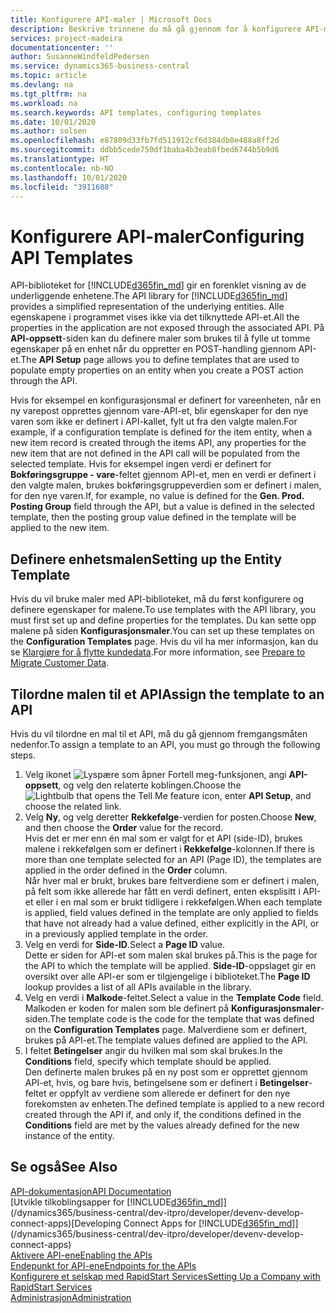 ```yaml
---
title: Konfigurere API-maler | Microsoft Docs
description: Beskrive trinnene du må gå gjennom for å konfigurere API-maler for Dynamics 365 Business Central.
services: project-madeira
documentationcenter: ''
author: SusanneWindfeldPedersen
ms.service: dynamics365-business-central
ms.topic: article
ms.devlang: na
ms.tgt_pltfrm: na
ms.workload: na
ms.search.keywords: API templates, configuring templates
ms.date: 10/01/2020
ms.author: solsen
ms.openlocfilehash: e87809d33fb7fd511912cf6d384db0e488a8ff2d
ms.sourcegitcommit: ddbb5cede750df1baba4b3eab8fbed6744b5b9d6
ms.translationtype: HT
ms.contentlocale: nb-NO
ms.lasthandoff: 10/01/2020
ms.locfileid: "3911608"
---
```

# <a name="configuring-api-templates"></a><span data-ttu-id="50c0d-103">Konfigurere API-maler</span><span class="sxs-lookup"><span data-stu-id="50c0d-103">Configuring API Templates</span></span>
<span data-ttu-id="50c0d-104">API-biblioteket for [!INCLUDE[d365fin_md](includes/d365fin_md.md)] gir en forenklet visning av de underliggende enhetene.</span><span class="sxs-lookup"><span data-stu-id="50c0d-104">The API library for [!INCLUDE[d365fin_md](includes/d365fin_md.md)] provides a simplified representation of the underlying entities.</span></span> <span data-ttu-id="50c0d-105">Alle egenskapene i programmet vises ikke via det tilknyttede API-et.</span><span class="sxs-lookup"><span data-stu-id="50c0d-105">All the properties in the application are not exposed through the associated API.</span></span> <span data-ttu-id="50c0d-106">På **API-oppsett**-siden kan du definere maler som brukes til å fylle ut tomme egenskaper på en enhet når du oppretter en POST-handling gjennom API-et.</span><span class="sxs-lookup"><span data-stu-id="50c0d-106">The **API Setup** page allows you to define templates that are used to populate empty properties on an entity when you create a POST action through the API.</span></span> 

<span data-ttu-id="50c0d-107">Hvis for eksempel en konfigurasjonsmal er definert for vareenheten, når en ny varepost opprettes gjennom vare-API-et, blir egenskaper for den nye varen som ikke er definert i API-kallet, fylt ut fra den valgte malen.</span><span class="sxs-lookup"><span data-stu-id="50c0d-107">For example, if a configuration template is defined for the item entity, when a new item record is created through the items API, any properties for the new item that are not defined in the API call will be populated from the selected template.</span></span> <span data-ttu-id="50c0d-108">Hvis for eksempel ingen verdi er definert for **Bokføringsgruppe - vare**-feltet gjennom API-et, men en verdi er definert i den valgte malen, brukes bokføringsgruppeverdien som er definert i malen, for den nye varen.</span><span class="sxs-lookup"><span data-stu-id="50c0d-108">If, for example, no value is defined for the **Gen. Prod. Posting Group** field through the API, but a value is defined in the selected template, then the posting group value defined in the template will be applied to the new item.</span></span> 

## <a name="setting-up-the-entity-template"></a><span data-ttu-id="50c0d-109">Definere enhetsmalen</span><span class="sxs-lookup"><span data-stu-id="50c0d-109">Setting up the Entity Template</span></span>
<span data-ttu-id="50c0d-110">Hvis du vil bruke maler med API-biblioteket, må du først konfigurere og definere egenskaper for malene.</span><span class="sxs-lookup"><span data-stu-id="50c0d-110">To use templates with the API library, you must first set up and define properties for the templates.</span></span> <span data-ttu-id="50c0d-111">Du kan sette opp malene på siden **Konfigurasjonsmaler**.</span><span class="sxs-lookup"><span data-stu-id="50c0d-111">You can set up these templates on the **Configuration Templates** page.</span></span> <span data-ttu-id="50c0d-112">Hvis du vil ha mer informasjon, kan du se [Klargjøre for å flytte kundedata](admin-use-templates-to-prepare-customer-data-for-migration.md).</span><span class="sxs-lookup"><span data-stu-id="50c0d-112">For more information, see [Prepare to Migrate Customer Data](admin-use-templates-to-prepare-customer-data-for-migration.md).</span></span> 

## <a name="assign-the-template-to-an-api"></a><span data-ttu-id="50c0d-113">Tilordne malen til et API</span><span class="sxs-lookup"><span data-stu-id="50c0d-113">Assign the template to an API</span></span>

<span data-ttu-id="50c0d-114">Hvis du vil tilordne en mal til et API, må du gå gjennom fremgangsmåten nedenfor.</span><span class="sxs-lookup"><span data-stu-id="50c0d-114">To assign a template to an API, you must go through the following steps.</span></span>

1. <span data-ttu-id="50c0d-115">Velg ikonet ![Lyspære som åpner Fortell meg-funksjonen](media/ui-search/search_small.png "Fortell hva du vil gjøre"), angi **API-oppsett**, og velg den relaterte koblingen.</span><span class="sxs-lookup"><span data-stu-id="50c0d-115">Choose the ![Lightbulb that opens the Tell Me feature](media/ui-search/search_small.png "Tell me what you want to do") icon, enter **API Setup**, and choose the related link.</span></span>
2. <span data-ttu-id="50c0d-116">Velg **Ny**, og velg deretter **Rekkefølge**-verdien for posten.</span><span class="sxs-lookup"><span data-stu-id="50c0d-116">Choose **New**, and then choose the **Order** value for the record.</span></span>  
<span data-ttu-id="50c0d-117">Hvis det er mer enn én mal som er valgt for et API (side-ID), brukes malene i rekkefølgen som er definert i **Rekkefølge**-kolonnen.</span><span class="sxs-lookup"><span data-stu-id="50c0d-117">If there is more than one template selected for an API (Page ID), the templates are applied in the order defined in the **Order** column.</span></span>   
<span data-ttu-id="50c0d-118">Når hver mal er brukt, brukes bare feltverdiene som er definert i malen, på felt som ikke allerede har fått en verdi definert, enten eksplisitt i API-et eller i en mal som er brukt tidligere i rekkefølgen.</span><span class="sxs-lookup"><span data-stu-id="50c0d-118">When each template is applied, field values defined in the template are only applied to fields that have not already had a value defined, either explicitly in the API, or in a previously applied template in the order.</span></span> 
3. <span data-ttu-id="50c0d-119">Velg en verdi for **Side-ID**.</span><span class="sxs-lookup"><span data-stu-id="50c0d-119">Select a **Page ID** value.</span></span>  
<span data-ttu-id="50c0d-120">Dette er siden for API-et som malen skal brukes på.</span><span class="sxs-lookup"><span data-stu-id="50c0d-120">This is the page for the API to which the template will be applied.</span></span> <span data-ttu-id="50c0d-121">**Side-ID**-oppslaget gir en oversikt over alle API-er som er tilgjengelige i biblioteket.</span><span class="sxs-lookup"><span data-stu-id="50c0d-121">The **Page ID** lookup provides a list of all APIs available in the library.</span></span>
4. <span data-ttu-id="50c0d-122">Velg en verdi i **Malkode**-feltet.</span><span class="sxs-lookup"><span data-stu-id="50c0d-122">Select a value in the **Template Code** field.</span></span>  
<span data-ttu-id="50c0d-123">Malkoden er koden for malen som ble definert på **Konfigurasjonsmaler**-siden.</span><span class="sxs-lookup"><span data-stu-id="50c0d-123">The template code is the code for the template that was defined on the **Configuration Templates** page.</span></span> <span data-ttu-id="50c0d-124">Malverdiene som er definert, brukes på API-et.</span><span class="sxs-lookup"><span data-stu-id="50c0d-124">The template values defined are applied to the API.</span></span> 
5. <span data-ttu-id="50c0d-125">I feltet **Betingelser** angir du hvilken mal som skal brukes.</span><span class="sxs-lookup"><span data-stu-id="50c0d-125">In the **Conditions** field, specify which template should be applied.</span></span>  
<span data-ttu-id="50c0d-126">Den definerte malen brukes på en ny post som er opprettet gjennom API-et, hvis, og bare hvis, betingelsene som er definert i **Betingelser**-feltet er oppfylt av verdiene som allerede er definert for den nye forekomsten av enheten.</span><span class="sxs-lookup"><span data-stu-id="50c0d-126">The defined template is applied to a new record created through the API if, and only if, the conditions defined in the **Conditions** field are met by the values already defined for the new instance of the entity.</span></span>

## <a name="see-also"></a><span data-ttu-id="50c0d-127">Se også</span><span class="sxs-lookup"><span data-stu-id="50c0d-127">See Also</span></span>
[<span data-ttu-id="50c0d-128">API-dokumentasjon</span><span class="sxs-lookup"><span data-stu-id="50c0d-128">API Documentation</span></span>](/dynamics-nav/fin-graph)  
<span data-ttu-id="50c0d-129">[Utvikle tilkoblingsapper for [!INCLUDE[d365fin_md](includes/d365fin_md.md)]](/dynamics365/business-central/dev-itpro/developer/devenv-develop-connect-apps)</span><span class="sxs-lookup"><span data-stu-id="50c0d-129">[Developing Connect Apps for [!INCLUDE[d365fin_md](includes/d365fin_md.md)]](/dynamics365/business-central/dev-itpro/developer/devenv-develop-connect-apps)</span></span>  
[<span data-ttu-id="50c0d-130">Aktivere API-ene</span><span class="sxs-lookup"><span data-stu-id="50c0d-130">Enabling the APIs</span></span>](/dynamics-nav/enabling-apis-for-dynamics-nav)  
[<span data-ttu-id="50c0d-131">Endepunkt for API-ene</span><span class="sxs-lookup"><span data-stu-id="50c0d-131">Endpoints for the APIs</span></span>](/dynamics-nav/endpoints-apis-for-dynamics)  
[<span data-ttu-id="50c0d-132">Konfigurere et selskap med RapidStart Services</span><span class="sxs-lookup"><span data-stu-id="50c0d-132">Setting Up a Company with RapidStart Services</span></span>](admin-set-up-a-company-with-rapidstart.md)  
[<span data-ttu-id="50c0d-133">Administrasjon</span><span class="sxs-lookup"><span data-stu-id="50c0d-133">Administration</span></span>](admin-setup-and-administration.md)